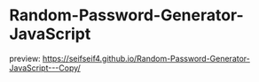 # Random-Password-Generator-JavaScript
preview: https://seifseif4.github.io/Random-Password-Generator-JavaScript---Copy/
